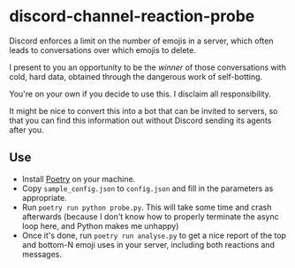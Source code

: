 # discord-channel-reaction-probe

Discord enforces a limit on the number of emojis in a server, which often leads to conversations over which emojis to delete.

I present to you an opportunity to be the _winner_ of those conversations with cold, hard data, obtained through the dangerous work of self-botting.

You're on your own if you decide to use this. I disclaim all responsibility.

It might be nice to convert this into a bot that can be invited to servers, so that you can find this information out without Discord sending its agents after you.

## Use

- Install [Poetry](https://python-poetry.org/) on your machine.
- Copy `sample_config.json` to `config.json` and fill in the parameters as appropriate.
- Run `poetry run python probe.py`. This will take some time and crash afterwards (because I don't know how to properly terminate the async loop here, and Python makes me unhappy)
- Once it's done, run `poetry run analyse.py` to get a nice report of the top and bottom-N emoji uses in your server, including both reactions and messages.
